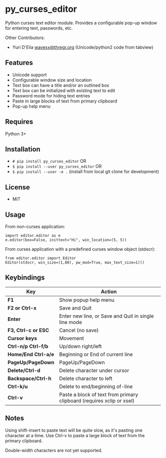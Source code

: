 # py_curses_editor  

Python curses text editor module. Provides a configurable pop-up window for
entering text, passwords, etc.

Other Contributors:

* Yuri D'Elia <wavexx@thregr.org> (Unicode/python2 code from tabview)

## Features

* Unicode support
* Configurable window size and location
* Text box can have a title and/or an outlined box
* Text box can be initialized with existing text to edit
* Password mode for hiding text entries
* Paste in large blocks of text from primary clipboard
* Pop-up help menu

## Requires 

Python 3+

## Installation

* `# pip install py_curses_editor`  OR
* `$ pip install --user py_curses_editor` OR
* `$ pip install --user -e .` (install from local git clone for development)

## License

* MIT

## Usage

From non-curses application:

    import editor.editor as e
    e.editor(box=False, inittext="Hi", win_location=(5, 5))

From curses application with a predefined curses window object (stdscr):

    from editor.editor import Editor
    Editor(stdscr, win_size=(1,80), pw_mod=True, max_text_size=1)()

## Keybindings

| Key                   | Action                                                                |
|-----------------------|-----------------------------------------------------------------------|
| **F1**                | Show popup help menu                                                  |
| **F2 or Ctrl-x**      | Save and Quit                                                         |
| **Enter**             | Enter new line, or Save and Quit in single line mode                  |
| **F3, Ctrl-c or ESC** | Cancel (no save)                                                      |
| **Cursor keys**       | Movement                                                              |
| **Ctrl-n/p Ctrl-f/b** | Up/down right/left                                                    |
| **Home/End Ctrl-a/e** | Beginning or End of current line                                      |
| **PageUp/PageDown**   | PageUp/PageDown                                                       |
| **Delete/Ctrl-d**     | Delete character under cursor                                         |
| **Backspace/Ctrl-h**  | Delete character to left                                              |
| **Ctrl-k/u**          | Delete to end/beginning of-line                                       |
| **Ctrl-v**            | Paste a block of text from primary clipboard (requires xclip or xsel) |


## Notes

Using shift-insert to paste text will be quite slow, as it's pasting one
character at a time. Use Ctrl-v to paste a large block of text from the primary
clipboard.

Double-width characters are not yet supported.
